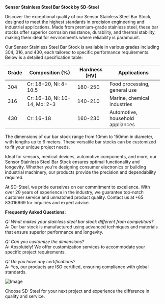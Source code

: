 **Sensor Stainless Steel Bar Stock by SD-Steel**

Discover the exceptional quality of our Sensor Stainless Steel Bar Stock, designed to meet the highest standards in precision engineering and industrial applications. Made from premium-grade stainless steel, these bar stocks offer superior corrosion resistance, durability, and thermal stability, making them ideal for environments where reliability is paramount.

Our Sensor Stainless Steel Bar Stock is available in various grades including 304, 316, and 430, each tailored to specific performance requirements. Below is a detailed specification table:

| Grade       | Composition (%)   | Hardness (HV) | Applications                          |
|-------------|-------------------|---------------|---------------------------------------|
| 304         | Cr: 18-20, Ni: 8-10.5 | 180-250       | Food processing, general use          |
| 316         | Cr: 16-18, Ni: 10-14, Mo: 2-3 | 140-210 | Marine, chemical industries           |
| 430        | Cr: 16-18          | 160-230       | Automotive, household appliances      |

The dimensions of our bar stock range from 10mm to 150mm in diameter, with lengths up to 6 meters. These versatile bar stocks can be customized to fit your unique project needs.

Ideal for sensors, medical devices, automotive components, and more, our Sensor Stainless Steel Bar Stock ensures optimal functionality and longevity. Whether you're designing consumer electronics or building industrial machinery, our products provide the precision and dependability required.

At SD-Steel, we pride ourselves on our commitment to excellence. With over 20 years of experience in the industry, we guarantee top-notch customer service and unmatched product quality. Contact us at +65 83016969 for inquiries and expert advice.

**Frequently Asked Questions:**

*Q: What makes your stainless steel bar stock different from competitors?*  
A: Our bar stock is manufactured using advanced techniques and materials that ensure superior performance and longevity.

*Q: Can you customize the dimensions?*  
A: Absolutely! We offer customization services to accommodate your specific project requirements.

*Q: Do you have any certifications?*  
A: Yes, our products are ISO certified, ensuring compliance with global standards.

![Image](https://github.com/user-attachments/assets/2567258e-e124-4816-932d-1809bd27ef0b)

Choose SD-Steel for your next project and experience the difference in quality and service.
